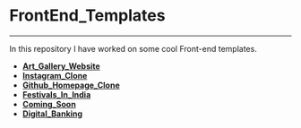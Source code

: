 # **FrontEnd_Templates**

___________________________


In this repository I have worked on some cool Front-end templates.


 - **[Art_Gallery_Website](https://ashket980.github.io/FrontEnd_Templates/Art_Gallery_Website/index.html)**
 - **[Instagram_Clone](https://ashket980.github.io/FrontEnd_Templates/Instagram_Clone/index.html)**
 - **[Github_Homepage_Clone](https://ashket980.github.io/FrontEnd_Templates/Github_Homepage_Clone/index.html)**
 - **[Festivals_In_India](https://ashket980.github.io/FrontEnd_Templates/Festivals_In_India/index.html)**
 - **[Coming_Soon](https://ashket980.github.io/FrontEnd_Templates/Coming_Soon/index.html)**
 - **[Digital_Banking](https://ashket980.github.io/FrontEnd_Templates/Digital_Banking/index.html)**

